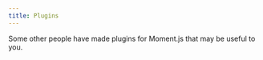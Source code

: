 ```yaml
---
title: Plugins
---
```



Some other people have made plugins for Moment.js that may be useful to you.
